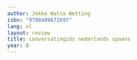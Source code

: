 ```yaml
---
author: Jekke Walta Wetting
isbn: "9788489672697"
lang: nl
layout: review
title: conversatiegids nederlands spaans
year: 0
---
```


